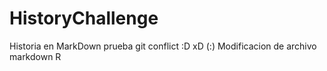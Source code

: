 ﻿# HistoryChallenge
Historia en MarkDown 
prueba git conflict
:D xD (:)
Modificacion de archivo markdown R